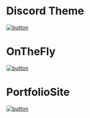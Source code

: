 # Discord Theme
[![button](https://image.flaticon.com/icons/png/512/37/37318.png)](https://23chromosomes.github.io/MyUserDB)
# OnTheFly
[![button](https://image.flaticon.com/icons/png/512/37/37318.png)](https://github.com/23Chromosomes/OnTheFly)
# PortfolioSite
[![button](https://image.flaticon.com/icons/png/512/37/37318.png)](https://github.com/23Chromosomes/PortfolioSite)
